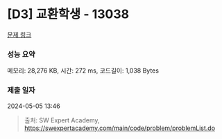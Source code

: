 # [D3] 교환학생 - 13038 

[문제 링크](https://swexpertacademy.com/main/code/problem/problemDetail.do?contestProbId=AXxNn6GaPW4DFASZ) 

### 성능 요약

메모리: 28,276 KB, 시간: 272 ms, 코드길이: 1,038 Bytes

### 제출 일자

2024-05-05 13:46



> 출처: SW Expert Academy, https://swexpertacademy.com/main/code/problem/problemList.do